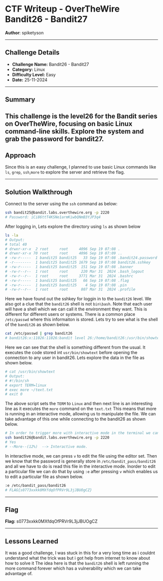 # CTF Writeup - **OverTheWire Bandit26 - Bandit27**

**Author**: spiketyson  

---

## Challenge Details

- **Challenge Name:** Bandit26 - Bandit27
- **Category:** Linux
- **Difficulty Level:** Easy
- **Date:** 25-11-2024

---

## Summary

This challenge is the level26 for the Bandit series on OverTheWire, focusing on basic Linux command-line skills. Explore the system and grab the password for bandit27.
---

## Approach

Since this is an easy challenge, I planned to use basic Linux commands like `ls`, `grep`, `ssh`,`more` to explore the server and retrieve the flag.

---

## Solution Walkthrough

Connect to the server using the `ssh` command as below:

```bash
ssh bandit25@bandit.labs.overthewire.org -p 2220
# Password: iCi86ttT4KSNe1armKiwbQNmB3YJP3q4
```

After logging in, Lets explore the directory using `ls` as shown below
```bash
ls -la
# Output:
# total 40
# drwxr-xr-x  2 root     root     4096 Sep 19 07:08 .
# drwxr-xr-x 70 root     root     4096 Sep 19 07:09 ..
# -rw-r-----  1 bandit25 bandit25   33 Sep 19 07:08 .bandit24.password
# -r--------  1 bandit25 bandit25 1679 Sep 19 07:08 bandit26.sshkey
# -rw-r-----  1 bandit25 bandit25  151 Sep 19 07:08 .banner
# -rw-r--r--  1 root     root      220 Mar 31  2024 .bash_logout
# -rw-r--r--  1 root     root     3771 Mar 31  2024 .bashrc
# -rw-r-----  1 bandit25 bandit25   66 Sep 19 07:08 .flag
# -rw-r-----  1 bandit25 bandit25    4 Sep 19 07:08 .pin
# -rw-r--r--  1 root     root      807 Mar 31  2024 .profile 

```

Here we have found out the sshkey for loggin in to the `bandit26` level. We also got a clue that the `bandit26` shell is not `bin\bash`. Note that each user will have a shell which we can call it the environment they want. This is different for different users or systems. There is a common place `/etc/passwd` where this informaiton is stored. Lets try to see what is the shell of the `bandit26` as shown below.

```bash
cat /etc/passwd | grep bandit26
# bandit26:x:11026:11026:bandit level 26:/home/bandit26:/usr/bin/showtext
```

Here we can see that the shell is something different from the usual. It executes the code stored int `usr/bin/showtext` before opening the connection to any user in bandit26. Lets explore the data in the file as shown below.

```bash
# cat /usr/bin/showtext
# Output:
# #!/bin/sh
# export TERM=linux
# exec more ~/text.txt
# exit 0
```
The above script sets the `TERM` to `Linux` and then next line is an interesting line as it executes the `more` command on the `text.txt` This means that more is running in an interactive mode, allowing us to manipulate the file. We can take advantage of this one while connecting to the bandit26 as shown below.

```bash
# In order to trigger more with interactive mode in the terminal we can reduce the size of the terminal as small as possible the execute the below from bandit25.
ssh bandit26@bandit.labs.overthewire.org -p 2220
# Yes
# --More--(12%)  --> Interactive mode.
```

In interactive mode, we can press `v` to edit the file using the editor set. Then we know that the password is generally store in `/etc/bandit_pass/bandit26` and all we have to do is read this file in the interactive mode. Inorder to edit a particular file we can do that by using `:e` after pressing `v` which enables us to edit a particular file as shown below.

```bash
:e /etc/bandit_pass/bandit26
# FLAG{s0773xxkk0MXfdqOfPRVr9L3jJBUOgCZ}
```

---

## Flag

**Flag:**  s0773xxkk0MXfdqOfPRVr9L3jJBUOgCZ

---

## Lessons Learned
It was a good challenge, I was stuck in this for a very long time as i couldnt understand what the trick was but i got help from internet to know about how to solve it  The idea here is that the `bandit26` shell is left running the more command forever which has a vulnerability which we can take advantage of. 